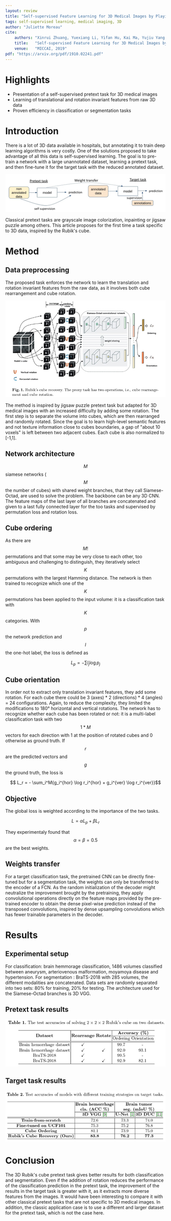 ```yaml
---
layout: review
title: "Self-supervised Feature Learning for 3D Medical Images by Playing a Rubik’s Cube"
tags: self-supervised learning, medical imaging, 3D
author: "Juliette Moreau"
cite:
    authors: "Xinrui Zhuang, Yuexiang Li, Yifan Hu, Kai Ma, Yujiu Yang, Yefeng Zheng"
    title:   "Self-supervised Feature Learning for 3D Medical Images by Playing a Rubik’s Cube"
    venue:   "MICCAI, 2019"
pdf: "https://arxiv.org/pdf/1910.02241.pdf"
---
```



# Highlights

* Presentation of a self-supervised pretext task for 3D medical images
* Learning of translational and rotation invariant features from raw 3D data
* Proven efficiency in classification or segmentation tasks

# Introduction

There is a lot of 3D data available in hospitals, but annotating it to train deep learning algorithms is very costly. One of the solutions proposed to take advantage of all this data is self-supervised learning. The goal is to pre-train a network with a large unannotated dataset, learning a pretext task, and then fine-tune it for the target task with the reduced annotated dataset.

![](/collections/images/3D_Rubik/SSL.jpg)

Classical pretext tasks are grayscale image colorization, inpainting or jigsaw puzzle among others. This article proposes for the first time a task specific to 3D data, inspired by the Rubik's cube.

# Method

## Data preprocessing

The proposed task enforces the network to learn the translation and rotation invariant features from the raw data, as it involves both cube rearrangement and cube rotation. 

![](/collections/images/3D_Rubik/method_diagram.jpg)

The method is inspired by jigsaw puzzle pretext task but adapted for 3D medical images with an increased difficulty by adding some rotation.
The first step is to separate the volume into cubes, which are then rearranged and randomly rotated. Since the goal is to learn high-level semantic features and not texture information close to cubes boundaries, a gap of "about 10 voxels" is left between two adjacent cubes. Each cube is also normalized to [-1,1].

## Network architecture

$$M$$ siamese networks ($$M$$ the number of cubes) with shared weight branches, that they call Siamese-Octad, are used to solve the problem. The backbone can be any 3D CNN. The feature maps of the last layer of all branches are concatenated and given to a last fully connected layer for the too tasks and supervised by permutation loss and rotation loss.

## Cube ordering

As there are $$M!$$ permutations and that some may be very close to each other, too ambiguous and challenging to distinguish, they iteratively select $$K$$ permutations with the largest Hamming distance. The network is then trained to recognize which one of the $$K$$ permutations has been applied to the input volume: it is a classification task with $$K$$ categories. With $$p$$ the network prediction and $$l$$ the one-hot label, the loss is defined as 

$$ L_p = - \sum{l_j \log p_j}$$

## Cube orientation

In order not to extract only translation invariant features, they add some rotation. For each cube there could be 3 (axes) * 2 (directions) * 4 (angles) = 24 configurations. Again, to reduce the complexity, they limited the modifications to 180° horizontal and vertical rotations. The network has to recognize whether each cube has been rotated or not: it is a multi-label classification task with two $$1*M$$ vectors for each direction with 1 at the position of rotated cubes and 0 otherwise as ground truth. If $$r$$ are the predicted vectors and $$g$$ the ground truth, the loss is

$$ L_r = - \sum_i^M{g_i^{hor} \log r_i^{hor} + g_i^{ver} \log r_i^{ver}}$$

## Objective

The global loss is weighted according to the importance of the two tasks. 

$$L = \alpha L_p + \beta L_r$$

They experimentaly found that $$\alpha = \beta = 0.5$$ are the best weights.

## Weights transfer

For a target classification task, the pretrained CNN can be directly fine-tuned but for a segmentation task, the weights can only be transferred to the encoder of a FCN. As the random initialization of the decoder might neutralize the improvement brought by the pretraining, they apply convolutional operations directly on the feature maps provided by the pre-trained encoder to obtain the dense pixel-wise prediction instead of the transposed convolutions, inspired by dense upsampling convolutions which has fewer trainable parameters in the decoder.

# Results

## Experimental setup

For classification: brain hemmorage classification, 1486 volumes classified between aneurysm, arteriovenous malformation, moyamoya disease and hypertension.
For segmentation : BraTS-2018 with 285 volumes, the different modalities are concatenated.
Data sets are randomly separated into two sets: 80% for training, 20% for testing.
The architecture used for the Siamese-Octad branches is 3D VGG.

## Pretext task results

![](/collections/images/3D_Rubik/pretext_results.jpg)

## Target task results

![](/collections/images/3D_Rubik/target_results.jpg)

# Conclusion

The 3D Rubik's cube pretext task gives better results for both classification and segmentation. Even if the addition of rotation reduces the performance of the classification prediction in the pretext task, the improvement of the results in the target task is greater with it, as it extracts more diverse features from the images.
It would have been interesting to compare it with other classical pretext tasks that are not specific to 3D medical images. In addition, the classic application case is to use a different and larger dataset for the pretext task, which is not the case here.
